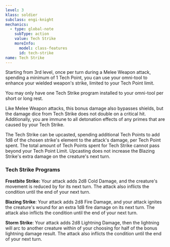 ```yaml
---
level: 3
klass: soldier
subclass: engi-knight
mechanics:
  - type: global-note
    subType: action
    value: Tech Strike
    moreInfo:
      model: class-features
      id: tech-strike
name: Tech Strike
---
```

Starting from 3rd level, once per turn during a Melee Weapon attack, spending a minimum of 1 Tech Point, you can use your omni-tool to enhance your wielded weapon's strike, limited to your Tech Point limit.

You may only have one Tech Strike program installed to your omni-tool per short or long rest.

Like Melee Weapon attacks, this bonus damage also bypasses shields, but the damage dice from Tech Strike does not double on a critical hit. Additionally, you are immune to all detonation effects of any primes that are caused by your Tech Strike.

The Tech Strike can be upcasted, spending additional Tech Points to add 1d8 of the chosen strike's element to the attack's damage, per Tech Point spent. The total amount of Tech Points spent for Tech Strike cannot pass beyond your Tech Point Limit. Upcasting does not increase the Blazing Strike's extra damage on the creature's next turn.

### Tech Strike Programs

__Frostbite Strike:__ Your attack adds 2d8 Cold Damage, and the creature's movement is reduced by <me-distance length="15" />
for its next turn. The attack also inflicts the <me-condition id="primed" sub="cold" /> condition until the end of your next turn.

__Blazing Strike__: Your attack adds 2d8 Fire Damage, and your attack ignites the creature's wound for an extra
1d8 fire damage on its next turn. The attack also inflicts the <me-condition id="primed" sub="fire" /> condition until the end of your next turn.

__Storm Strike__: Your attack adds 2d8 Lightning Damage, then the lightning will arc to another creature within <me-distance length="5" />
of your choosing for half of the bonus lightning damage result. The attack also inflicts the <me-condition id="primed" sub="lightning" />
condition until the end of your next turn.
